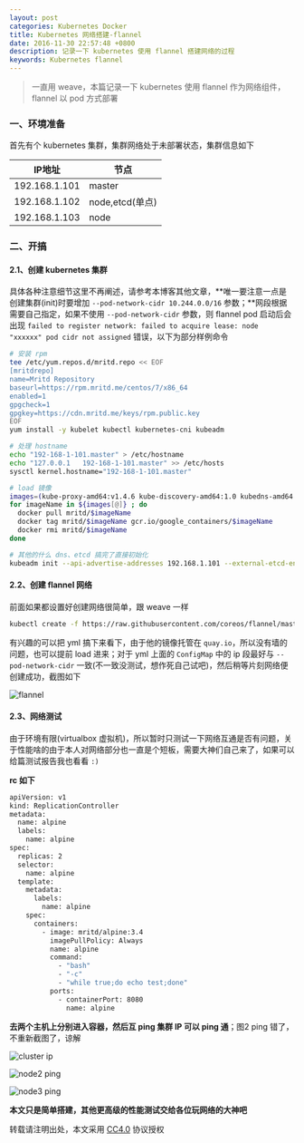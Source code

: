 ```yaml
---
layout: post
categories: Kubernetes Docker
title: Kubernetes 网络搭建-flannel
date: 2016-11-30 22:57:48 +0800
description: 记录一下 kubernetes 使用 flannel 搭建网络的过程
keywords: Kubernetes flannel
---
```


> 一直用 weave，本篇记录一下 kubernetes 使用 flannel 作为网络组件，flannel 以 pod 方式部署

### 一、环境准备

首先有个 kubernetes 集群，集群网络处于未部署状态，集群信息如下

|IP地址|节点|
|------|-----|
|192.168.1.101|master|
|192.168.1.102|node,etcd(单点)|
|192.168.1.103|node|

### 二、开搞

#### 2.1、创建 kubernetes 集群

具体各种注意细节这里不再阐述，请参考本博客其他文章，**唯一要注意一点是创建集群(init)时要增加 `--pod-network-cidr 10.244.0.0/16` 参数；**网段根据需要自己指定，如果不使用 `--pod-network-cidr`  参数，则 flannel pod 启动后会出现 `failed to register network: failed to acquire lease: node "xxxxxx" pod cidr not assigned` 错误，以下为部分样例命令

``` sh
# 安装 rpm
tee /etc/yum.repos.d/mritd.repo << EOF
[mritdrepo]
name=Mritd Repository
baseurl=https://rpm.mritd.me/centos/7/x86_64
enabled=1
gpgcheck=1
gpgkey=https://cdn.mritd.me/keys/rpm.public.key
EOF
yum install -y kubelet kubectl kubernetes-cni kubeadm

# 处理 hostname
echo "192-168-1-101.master" > /etc/hostname
echo "127.0.0.1   192-168-1-101.master" >> /etc/hosts
sysctl kernel.hostname="192-168-1-101.master"

# load 镜像
images=(kube-proxy-amd64:v1.4.6 kube-discovery-amd64:1.0 kubedns-amd64:1.7 kube-scheduler-amd64:v1.4.6 kube-controller-manager-amd64:v1.4.6 kube-apiserver-amd64:v1.4.6 etcd-amd64:2.2.5 kube-dnsmasq-amd64:1.3 exechealthz-amd64:1.1 pause-amd64:3.0 kubernetes-dashboard-amd64:v1.4.1)
for imageName in ${images[@]} ; do
  docker pull mritd/$imageName
  docker tag mritd/$imageName gcr.io/google_containers/$imageName
  docker rmi mritd/$imageName
done

# 其他的什么 dns、etcd 搞完了直接初始化
kubeadm init --api-advertise-addresses 192.168.1.101 --external-etcd-endpoints http://192.168.1.102:2379 --use-kubernetes-version v1.4.6 --pod-network-cidr 10.244.0.0/16
```

#### 2.2、创建 flannel 网络

前面如果都设置好创建网络很简单，跟 weave 一样

``` sh
kubectl create -f https://raw.githubusercontent.com/coreos/flannel/master/Documentation/kube-flannel.yml
```

有兴趣的可以把 yml 搞下来看下，由于他的镜像托管在 `quay.io`，所以没有墙的问题，也可以提前 load 进来；对于 yml 上面的 `ConfigMap` 中的 ip 段最好与 `--pod-network-cidr` 一致(不一致没测试，想作死自己试吧)，然后稍等片刻网络便创建成功，截图如下

![flannel](https://cdn.mritd.me/markdown/fh723.jpg)

#### 2.3、网络测试

由于环境有限(virtualbox 虚拟机)，所以暂时只测试一下网络互通是否有问题，关于性能啥的由于本人对网络部分也一直是个短板，需要大神们自己来了，如果可以给篇测试报告我也看看 `:)`

**rc 如下**

``` sh
apiVersion: v1
kind: ReplicationController
metadata:
  name: alpine
  labels:
    name: alpine
spec:
  replicas: 2
  selector:
    name: alpine
  template:
    metadata:
      labels:
        name: alpine
    spec:
      containers:
        - image: mritd/alpine:3.4
          imagePullPolicy: Always
          name: alpine
          command: 
            - "bash" 
            - "-c"
            - "while true;do echo test;done"
          ports:
            - containerPort: 8080
              name: alpine
```

**去两个主机上分别进入容器，然后互 ping 集群 IP 可以 ping 通**；图2 ping 错了，不重新截图了，谅解

![cluster ip](https://cdn.mritd.me/markdown/x4i0j.jpg)

![node2 ping](https://cdn.mritd.me/markdown/v24ju.jpg)

![node3 ping](https://cdn.mritd.me/markdown/iukrh.jpg)

**本文只是简单搭建，其他更高级的性能测试交给各位玩网络的大神吧**


转载请注明出处，本文采用 [CC4.0](http://creativecommons.org/licenses/by-nc-nd/4.0/) 协议授权

